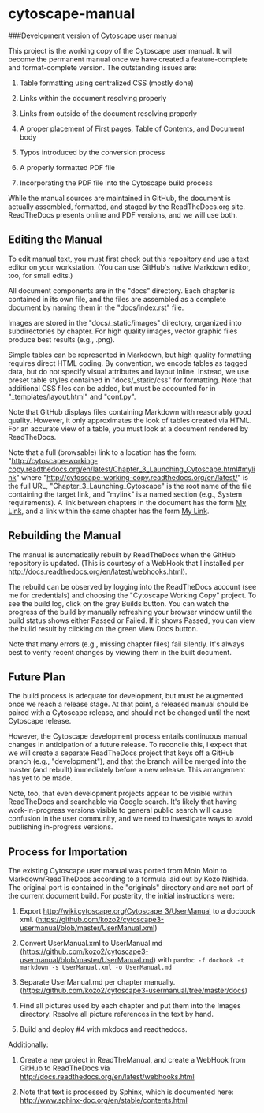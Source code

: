 # cytoscape-manual
###Development version of Cytoscape user manual

This project is the working copy of the Cytoscape user manual. It will become the permanent manual once we have created a feature-complete and format-complete version. The outstanding issues are:

1. Table formatting using centralized CSS (mostly done)

2. Links within the document resolving properly
 
3. Links from outside of the document resolving properly

4. A proper placement of First pages, Table of Contents, and Document body
 
5. Typos introduced by the conversion process

4. A properly formatted PDF file

5. Incorporating the PDF file into the Cytoscape build process

While the manual sources are maintained in GitHub, the document is actually assembled, formatted, and staged by the ReadTheDocs.org site. ReadTheDocs presents online and PDF versions, and we will use both.

## Editing the Manual
To edit manual text, you must first check out this repository and use a text editor on your workstation. (You can use GitHub's native Markdown editor, too, for small edits.)

All document components are in the "docs" directory. Each chapter is contained in its own file, and the files are assembled as a complete document by naming them in the "docs/index.rst" file.

Images are stored in the "docs/_static/images" directory, organized into subdirectories by chapter. For high quality images, vector graphic files produce best results (e.g., .png).

Simple tables can be represented in Markdown, but high quality formatting requires direct HTML coding. By convention, we encode tables as tagged data, but do not specify visual attributes and layout inline. Instead, we use preset table styles contained in "docs/_static/css" for formatting. Note that additional CSS files can be added, but must be accounted for in "_templates/layout.html" and "conf.py".

Note that GitHub displays files containing Markdown with reasonably good quality. However, it only approximates the look of tables created via HTML. For an accurate view of a table, you must look at a document rendered by ReadTheDocs.

Note that a full (browsable) link to a location has the form: "http://cytoscape-working-copy.readthedocs.org/en/latest/Chapter_3_Launching_Cytoscape.html#mylink" where "http://cytoscape-working-copy.readthedocs.org/en/latest/" is the full URL, "Chapter_3_Launching_Cytoscape" is the root name of the file containing the target link, and "mylink" is a named section (e.g., <a name="mylink">System requirements</a>). A link between chapters in the document has the form [My Link](Chapter_3_Launching_Cytoscape.html#mylink), and a link within the same chapter has the form [My Link](#mylink).

## Rebuilding the Manual
The manual is automatically rebuilt by ReadTheDocs when the GitHub repository is updated. (This is courtesy of a WebHook that I installed per http://docs.readthedocs.org/en/latest/webhooks.html). 

The rebuild can be observed by logging into the ReadTheDocs account (see me for credentials) and choosing the "Cytoscape Working Copy" project. To see the build log, click on the grey Builds button. You can watch the progress of the build by manually refreshing your browser window until the build status shows either Passed or Failed. If it shows Passed, you can view the build result by clicking on the green View Docs button. 

Note that many errors (e.g., missing chapter files) fail silently. It's always best to verify recent changes by viewing them in the built document.

## Future Plan
The build process is adequate for development, but must be augmented once we reach a release stage. At that point, a released manual should be paired with a Cytoscape release, and should not be changed until the next Cytoscape release.

However, the Cytoscape development process entails continuous manual changes in anticipation of a future release. To reconcile this, I expect that we will create a separate ReadTheDocs project that keys off a GitHub branch (e.g., "development"), and that the branch will be merged into the master (and rebuilt) immediately before a new release. This arrangement has yet to be made. 

Note, too, that even development projects appear to be visible within ReadTheDocs and searchable via Google search. It's likely that having work-in-progress versions visible to general public search will cause confusion in the user community, and we need to investigate ways to avoid publishing in-progress versions.

## Process for Importation
The existing Cytoscape user manual was ported from Moin Moin to Markdown/ReadTheDocs according to a formula laid out by Kozo Nishida. The original port is contained in the "originals" directory and are not part of the current document build. For posterity, the initial instructions were:

1. Export http://wiki.cytoscape.org/Cytoscape_3/UserManual to a
docbook xml. (https://github.com/kozo2/cytoscape3-usermanual/blob/master/UserManual.xml)

2. Convert UserManual.xml to UserManual.md
(https://github.com/kozo2/cytoscape3-usermanual/blob/master/UserManual.md)
with ```pandoc -f docbook -t markdown -s UserManual.xml -o UserManual.md```

3. Separate UserManual.md per chapter manually.
(https://github.com/kozo2/cytoscape3-usermanual/tree/master/docs)

4. Find all pictures used by each chapter and put them into the Images directory. Resolve all picture references in the text by hand.

5. Build and deploy #4 with mkdocs and readthedocs.
 
Additionally:

1. Create a new project in ReadTheManual, and create a WebHook from GitHub to ReadTheDocs via http://docs.readthedocs.org/en/latest/webhooks.html

1. Note that text is processed by Sphinx, which is documented here: http://www.sphinx-doc.org/en/stable/contents.html

